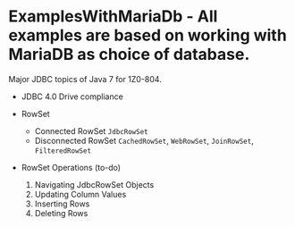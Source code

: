 # ExamplesWithMariaDb - All examples are based on working with MariaDB as choice of database.

Major JDBC topics of Java 7 for 1Z0-804.

* JDBC 4.0 Drive compliance
* RowSet
   * Connected RowSet `JdbcRowSet`
   * Disconnected RowSet `CachedRowSet`, `WebRowSet`, `JoinRowSet`, `FilteredRowSet`
   
* RowSet Operations (to-do)
   1. Navigating JdbcRowSet Objects
   1. Updating Column Values
   1. Inserting Rows
   1. Deleting Rows
